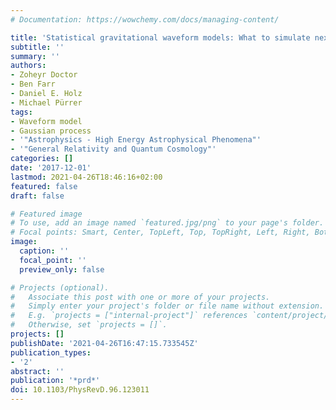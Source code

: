 ```yaml
---
# Documentation: https://wowchemy.com/docs/managing-content/

title: 'Statistical gravitational waveform models: What to simulate next?'
subtitle: ''
summary: ''
authors:
- Zoheyr Doctor
- Ben Farr
- Daniel E. Holz
- Michael Pürrer
tags:
- Waveform model
- Gaussian process
- '"Astrophysics - High Energy Astrophysical Phenomena"'
- '"General Relativity and Quantum Cosmology"'
categories: []
date: '2017-12-01'
lastmod: 2021-04-26T18:46:16+02:00
featured: false
draft: false

# Featured image
# To use, add an image named `featured.jpg/png` to your page's folder.
# Focal points: Smart, Center, TopLeft, Top, TopRight, Left, Right, BottomLeft, Bottom, BottomRight.
image:
  caption: ''
  focal_point: ''
  preview_only: false

# Projects (optional).
#   Associate this post with one or more of your projects.
#   Simply enter your project's folder or file name without extension.
#   E.g. `projects = ["internal-project"]` references `content/project/deep-learning/index.md`.
#   Otherwise, set `projects = []`.
projects: []
publishDate: '2021-04-26T16:47:15.733545Z'
publication_types:
- '2'
abstract: ''
publication: '*prd*'
doi: 10.1103/PhysRevD.96.123011
---
```

